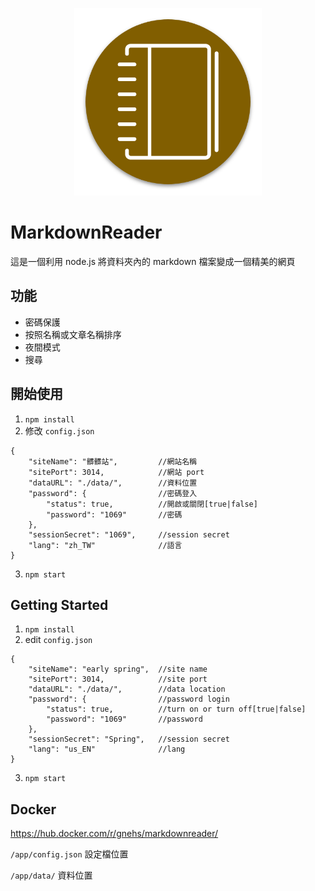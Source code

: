 <p align="center">
  <img src="https://github.com/gnehs/MarkdownReader/blob/master/public/icon/icon.png?raw=true" width="300px">
</p>

# MarkdownReader

這是一個利用 node.js 將資料夾內的 markdown 檔案變成一個精美的網頁

## 功能

-   密碼保護
-   按照名稱或文章名稱排序
-   夜間模式
-   搜尋

## 開始使用

1. `npm install`
2. 修改 `config.json`

```
{
    "siteName": "髒髒站",         //網站名稱
    "sitePort": 3014,            //網站 port
    "dataURL": "./data/",        //資料位置
    "password": {                //密碼登入
        "status": true,          //開啟或關閉[true|false]
        "password": "1069"       //密碼
    },
    "sessionSecret": "1069",     //session secret
    "lang": "zh_TW"              //語言
}
```

3. `npm start`

## Getting Started

1.  `npm install`
2.  edit `config.json`

```
{
    "siteName": "early spring",  //site name
    "sitePort": 3014,            //site port
    "dataURL": "./data/",        //data location
    "password": {                //password login
        "status": true,          //turn on or turn off[true|false]
        "password": "1069"       //password
    },
    "sessionSecret": "Spring",   //session secret
    "lang": "us_EN"              //lang
}
```

3. `npm start`

## Docker

https://hub.docker.com/r/gnehs/markdownreader/

`/app/config.json` 設定檔位置

`/app/data/` 資料位置
